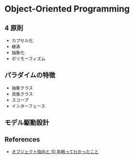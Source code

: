 # Object-Oriented Programming

## 4 原則

- カプセル化
- 継承
- 抽象化
- ポリモーフィズム

## パラダイムの特徴

- 抽象クラス
- 具象クラス
- スコープ
- インターフェース

## モデル駆動設計

## References

- [オブジェクト指向と 10 年戦ってわかったこと](https://qiita.com/tutinoco/items/6952b01e5fc38914ec4e)

